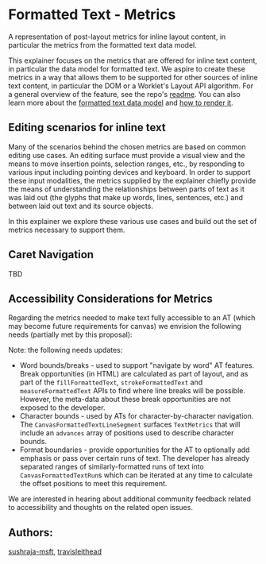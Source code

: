 Formatted Text - Metrics
=============
A representation of post-layout metrics for inline layout content, in particular the
metrics from the formatted text data model.

This explainer focuses on the metrics that are offered for inline text content, in particular
the data model for formatted text. We aspire to create these metrics in a way that allows them
to be supported for other sources of inline text content, in particular the DOM or a Worklet's
Layout API algorithm. For a general overview of the feature, see the repo's [readme](README.md).
You can also learn more about the [formatted text data model](explainer-datamodel.md) and 
[how to render it](explainer-rendering.md).

## Editing scenarios for inline text

Many of the scenarios behind the chosen metrics are based on common editing use cases. An editing
surface must provide a visual view and the means to move insertion points, selection ranges, etc.,
by responding to various input including pointing devices and keyboard. In order to support these
input modalities, the metrics supplied by the explainer chiefly provide the means of understanding
the relationships between parts of text as it was laid out (the glyphs that make up words, lines, sentences,
etc.) and between laid out text and its source objects.

In this explainer we explore these various use cases and build out the set of metrics necessary to
support them.

## Caret Navigation

TBD




## Accessibility Considerations for Metrics

Regarding the metrics needed to make text fully accessible
to an AT (which may become future requirements for canvas) we envision the following needs
(partially met by this proposal):

Note: the following needs updates:

* Word bounds/breaks - used to support "navigate by word" AT features. Break opportunities
  (in HTML) are calculated as part of layout, and as part of the `fillFormattedText`,
  `strokeFormattedText` and `measureFormattedText` APIs to find where line breaks will be
  possible. However, the meta-data about these break opportunities are not exposed to the
  developer.
* Character bounds - used by ATs for character-by-character navigation. The
  `CanvasFormattedTextLineSegment` surfaces `TextMetrics` that will include an `advances`
  array of positions used to describe character bounds.
* Format boundaries - provide opportunities for the AT to optionally add emphasis or
  pass over certain runs of text. The developer has already separated ranges of
  similarly-formatted runs of text into `CanvasFormattedTextRun`s which can be iterated at
  any time to calculate the offset positions to meet this requirement.

We are interested in hearing about additional community feedback related to accessibility
and thoughts on the related open issues.

## Authors:
 [sushraja-msft](https://github.com/sushraja-msft),
 [travisleithead](https://github.com/travisleithead)
